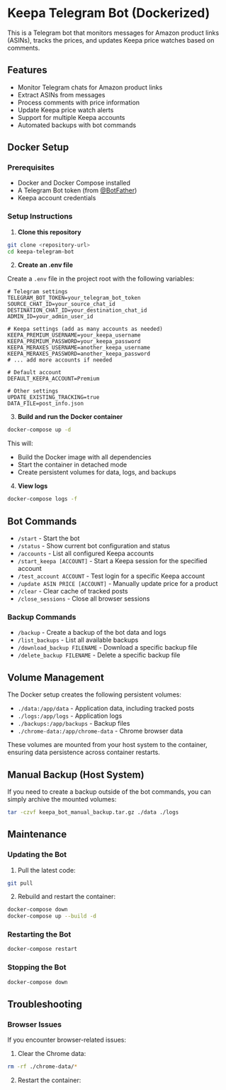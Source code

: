 # Keepa Telegram Bot (Dockerized)

This is a Telegram bot that monitors messages for Amazon product links (ASINs), tracks the prices, and updates Keepa price watches based on comments.

## Features

- Monitor Telegram chats for Amazon product links
- Extract ASINs from messages
- Process comments with price information
- Update Keepa price watch alerts
- Support for multiple Keepa accounts
- Automated backups with bot commands

## Docker Setup

### Prerequisites

- Docker and Docker Compose installed
- A Telegram Bot token (from [@BotFather](https://t.me/botfather))
- Keepa account credentials

### Setup Instructions

1. **Clone this repository**

```bash
git clone <repository-url>
cd keepa-telegram-bot
```

2. **Create an .env file**

Create a `.env` file in the project root with the following variables:

```
# Telegram settings
TELEGRAM_BOT_TOKEN=your_telegram_bot_token
SOURCE_CHAT_ID=your_source_chat_id
DESTINATION_CHAT_ID=your_destination_chat_id
ADMIN_ID=your_admin_user_id

# Keepa settings (add as many accounts as needed)
KEEPA_PREMIUM_USERNAME=your_keepa_username
KEEPA_PREMIUM_PASSWORD=your_keepa_password
KEEPA_MERAXES_USERNAME=another_keepa_username
KEEPA_MERAXES_PASSWORD=another_keepa_password
# ... add more accounts if needed

# Default account
DEFAULT_KEEPA_ACCOUNT=Premium

# Other settings
UPDATE_EXISTING_TRACKING=true
DATA_FILE=post_info.json
```

3. **Build and run the Docker container**

```bash
docker-compose up -d
```

This will:

- Build the Docker image with all dependencies
- Start the container in detached mode
- Create persistent volumes for data, logs, and backups

4. **View logs**

```bash
docker-compose logs -f
```

## Bot Commands

- `/start` - Start the bot
- `/status` - Show current bot configuration and status
- `/accounts` - List all configured Keepa accounts
- `/start_keepa [ACCOUNT]` - Start a Keepa session for the specified account
- `/test_account ACCOUNT` - Test login for a specific Keepa account
- `/update ASIN PRICE [ACCOUNT]` - Manually update price for a product
- `/clear` - Clear cache of tracked posts
- `/close_sessions` - Close all browser sessions

### Backup Commands

- `/backup` - Create a backup of the bot data and logs
- `/list_backups` - List all available backups
- `/download_backup FILENAME` - Download a specific backup file
- `/delete_backup FILENAME` - Delete a specific backup file

## Volume Management

The Docker setup creates the following persistent volumes:

- `./data:/app/data` - Application data, including tracked posts
- `./logs:/app/logs` - Application logs
- `./backups:/app/backups` - Backup files
- `./chrome-data:/app/chrome-data` - Chrome browser data

These volumes are mounted from your host system to the container, ensuring data persistence across container restarts.

## Manual Backup (Host System)

If you need to create a backup outside of the bot commands, you can simply archive the mounted volumes:

```bash
tar -czvf keepa_bot_manual_backup.tar.gz ./data ./logs
```

## Maintenance

### Updating the Bot

1. Pull the latest code:

```bash
git pull
```

2. Rebuild and restart the container:

```bash
docker-compose down
docker-compose up --build -d
```

### Restarting the Bot

```bash
docker-compose restart
```

### Stopping the Bot

```bash
docker-compose down
```

## Troubleshooting

### Browser Issues

If you encounter browser-related issues:

1. Clear the Chrome data:

```bash
rm -rf ./chrome-data/*
```

2. Restart the container:
